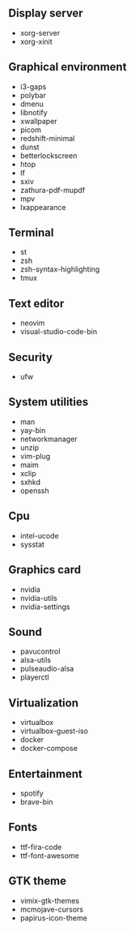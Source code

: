 ## Display server
* xorg-server
* xorg-xinit

## Graphical environment
* i3-gaps
* polybar
* dmenu
* libnotify
* xwallpaper
* picom
* redshift-minimal
* dunst
* betterlockscreen
* htop
* lf
* sxiv
* zathura-pdf-mupdf
* mpv
* lxappearance

## Terminal
* st
* zsh
* zsh-syntax-highlighting
* tmux

## Text editor
* neovim
* visual-studio-code-bin

## Security
* ufw

## System utilities
* man
* yay-bin
* networkmanager
* unzip
* vim-plug
* maim
* xclip
* sxhkd
* openssh

## Cpu
* intel-ucode
* sysstat

## Graphics card
* nvidia
* nvidia-utils
* nvidia-settings

## Sound
* pavucontrol
* alsa-utils
* pulseaudio-alsa
* playerctl

## Virtualization
* virtualbox
* virtualbox-guest-iso
* docker
* docker-compose

## Entertainment
* spotify
* brave-bin

## Fonts
* ttf-fira-code
* ttf-font-awesome

## GTK theme
* vimix-gtk-themes
* mcmojave-cursors
* papirus-icon-theme
